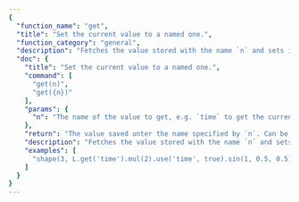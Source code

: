 ```yaml
---
{
  "function_name": "get",
  "title": "Set the current value to a named one.",
  "function_category": "general",
  "description": "Fetches the value stored with the name `n` and sets it as the current value.",
  "doc": {
    "title": "Set the current value to a named one.",
    "command": [
      "get(n)",
      "get({n})"
    ],
    "params": {
      "n": "The name of the value to get, e.g. `time` to get the current time. Default value is `val`"
    },
    "return": "The value saved unter the name specified by `n`. Can be undefined.",
    "description": "Fetches the value stored with the name `n` and sets it as the current value.",
    "examples": [
      "shape(3, L.get('time').mul(2).use('time', true).sin(1, 0.5, 0.5)).out(o0)"
    ]
  }
}
---
```

